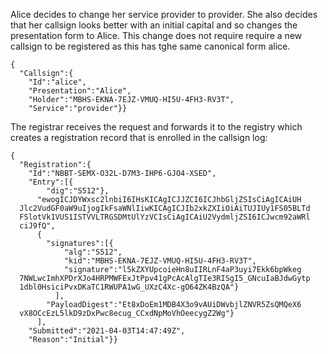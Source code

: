 
Alice decides to change her service provider to provider. She
also decides that her callsign looks better with an initial capital and so changes the 
presentation form to Alice. This change does not
require require a new callsign to be registered as this has tghe same canonical form
alice.

~~~~
{
  "Callsign":{
    "Id":"alice",
    "Presentation":"Alice",
    "Holder":"MBHS-EKNA-7EJZ-VMUQ-HI5U-4FH3-RV3T",
    "Service":"provider"}}
~~~~

The registrar receives the request and forwards it to the registry which creates a 
registration record that is enrolled in the callsign log:

~~~~
{
  "Registration":{
    "Id":"NBBT-SEMX-O32L-D7M3-IHP6-GJO4-XSED",
    "Entry":[{
        "dig":"S512"},
      "ewogICJDYWxsc2lnbiI6IHsKICAgICJJZCI6ICJhbGljZSIsCiAgICAiUH
  Jlc2VudGF0aW9uIjogIkFsaWNlIiwKICAgICJIb2xkZXIiOiAiTUJIUy1FS05BLTd
  FSlotVk1VUS1ISTVVLTRGSDMtUlYzVCIsCiAgICAiU2VydmljZSI6ICJwcm92aWRl
  ciJ9fQ",
      {
        "signatures":[{
            "alg":"S512",
            "kid":"MBHS-EKNA-7EJZ-VMUQ-HI5U-4FH3-RV3T",
            "signature":"l5kZXYUpcoieHn8uIIRLnF4aP3uyi7Ekk6bpWkeg
  7NWLwcImhXPDrXJo4HRPMWFExJtPpv41gPcAcAlgTIe3RISgI5_GNcuIaBJdwGytp
  1dbl0HsiciPvxDKaTC1RWUPA1wG_UXzC4Xc-gO64ZK4BzQA"}
          ],
        "PayloadDigest":"Et8xDoEm1MDB4X3o9vAUiDWvbjlZNVR5ZsQMQeX6
  vX8OCcEzL5lkD9zDxPwc8ecug_CCxdNpMoVhOeecygZ2Wg"}
      ],
    "Submitted":"2021-04-03T14:47:49Z",
    "Reason":"Initial"}}
~~~~

